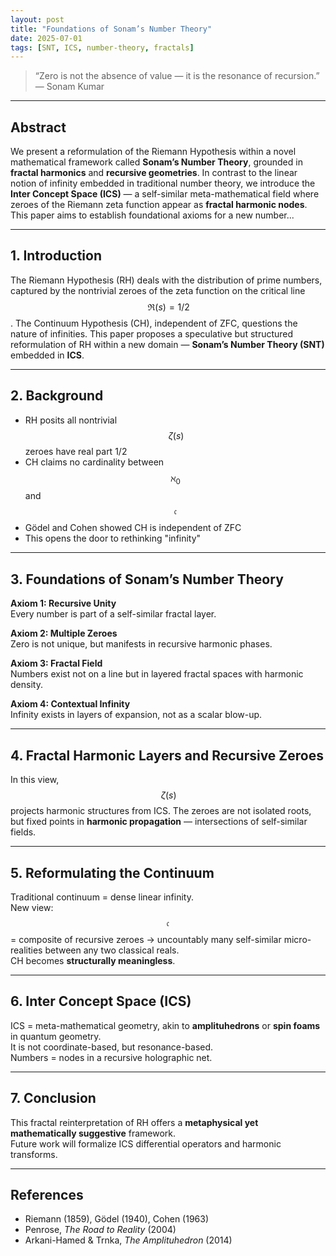 ```yaml
---
layout: post
title: "Foundations of Sonam’s Number Theory"
date: 2025-07-01
tags: [SNT, ICS, number-theory, fractals]
---
```


> “Zero is not the absence of value — it is the resonance of recursion.”  
> — Sonam Kumar

---

## Abstract

We present a reformulation of the Riemann Hypothesis within a novel mathematical framework called **Sonam’s Number Theory**, grounded in **fractal harmonics** and **recursive geometries**. In contrast to the linear notion of infinity embedded in traditional number theory, we introduce the **Inter Concept Space (ICS)** — a self-similar meta-mathematical field where zeroes of the Riemann zeta function appear as **fractal harmonic nodes**. This paper aims to establish foundational axioms for a new number...

---

## 1. Introduction

The Riemann Hypothesis (RH) deals with the distribution of prime numbers, captured by the nontrivial zeroes of the zeta function on the critical line $$\,\Re(s) = 1/2$$. The Continuum Hypothesis (CH), independent of ZFC, questions the nature of infinities. This paper proposes a speculative but structured reformulation of RH within a new domain — **Sonam’s Number Theory (SNT)** embedded in **ICS**.

---

## 2. Background

- RH posits all nontrivial $$\,\zeta(s)$$ zeroes have real part $1/2$
- CH claims no cardinality between $$\aleph_0$$ and $$\mathfrak{c}$$
- Gödel and Cohen showed CH is independent of ZFC
- This opens the door to rethinking "infinity"

---

## 3. Foundations of Sonam’s Number Theory

**Axiom 1: Recursive Unity**  
Every number is part of a self-similar fractal layer.

**Axiom 2: Multiple Zeroes**  
Zero is not unique, but manifests in recursive harmonic phases.

**Axiom 3: Fractal Field**  
Numbers exist not on a line but in layered fractal spaces with harmonic density.

**Axiom 4: Contextual Infinity**  
Infinity exists in layers of expansion, not as a scalar blow-up.

---

## 4. Fractal Harmonic Layers and Recursive Zeroes

In this view, $$\,\zeta(s)$$ projects harmonic structures from ICS. The zeroes are not isolated roots, but fixed points in **harmonic propagation** — intersections of self-similar fields.

---

## 5. Reformulating the Continuum

Traditional continuum = dense linear infinity.  
New view: $$\mathfrak{c}$$ = composite of recursive zeroes → uncountably many self-similar micro-realities between any two classical reals.  
CH becomes **structurally meaningless**.

---

## 6. Inter Concept Space (ICS)

ICS = meta-mathematical geometry, akin to **amplituhedrons** or **spin foams** in quantum geometry.  
It is not coordinate-based, but resonance-based.  
Numbers = nodes in a recursive holographic net.

---

## 7. Conclusion

This fractal reinterpretation of RH offers a **metaphysical yet mathematically suggestive** framework.  
Future work will formalize ICS differential operators and harmonic transforms.

---

## References

- Riemann (1859), Gödel (1940), Cohen (1963)  
- Penrose, *The Road to Reality* (2004)  
- Arkani-Hamed & Trnka, *The Amplituhedron* (2014)